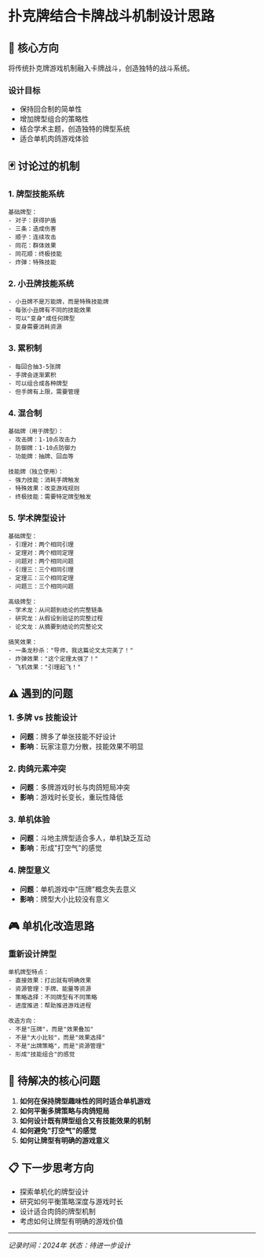 # 扑克牌结合卡牌战斗机制设计思路

## 🎯 核心方向

将传统扑克牌游戏机制融入卡牌战斗，创造独特的战斗系统。

### 设计目标
- 保持回合制的简单性
- 增加牌型组合的策略性
- 结合学术主题，创造独特的牌型系统
- 适合单机肉鸽游戏体验

## 🃏 讨论过的机制

### 1. 牌型技能系统
```
基础牌型：
- 对子：获得护盾
- 三条：造成伤害
- 顺子：连续攻击
- 同花：群体效果
- 同花顺：终极技能
- 炸弹：特殊技能
```

### 2. 小丑牌技能系统
```
- 小丑牌不是万能牌，而是特殊技能牌
- 每张小丑牌有不同的技能效果
- 可以"变身"成任何牌型
- 变身需要消耗资源
```

### 3. 累积制
```
- 每回合抽3-5张牌
- 手牌会逐渐累积
- 可以组合成各种牌型
- 但手牌有上限，需要管理
```

### 4. 混合制
```
基础牌（用于牌型）：
- 攻击牌：1-10点攻击力
- 防御牌：1-10点防御力
- 功能牌：抽牌、回血等

技能牌（独立使用）：
- 强力技能：消耗手牌触发
- 特殊效果：改变游戏规则
- 终极技能：需要特定牌型触发
```

### 5. 学术牌型设计
```
基础牌型：
- 引理对：两个相同引理
- 定理对：两个相同定理
- 问题对：两个相同问题
- 引理三：三个相同引理
- 定理三：三个相同定理
- 问题三：三个相同问题

高级牌型：
- 学术龙：从问题到结论的完整链条
- 研究龙：从假设到验证的完整过程
- 论文龙：从摘要到结论的完整论文

搞笑效果：
- 一条龙秒杀："导师，我这篇论文太完美了！"
- 炸弹效果："这个定理太强了！"
- 飞机效果："引理起飞！"
```

## ⚠️ 遇到的问题

### 1. 多牌 vs 技能设计
- **问题**：牌多了单张技能不好设计
- **影响**：玩家注意力分散，技能效果不明显

### 2. 肉鸽元素冲突
- **问题**：多牌游戏时长与肉鸽短局冲突
- **影响**：游戏时长变长，重玩性降低

### 3. 单机体验
- **问题**：斗地主牌型适合多人，单机缺乏互动
- **影响**：形成"打空气"的感觉

### 4. 牌型意义
- **问题**：单机游戏中"压牌"概念失去意义
- **影响**：牌型大小比较没有意义

## 🎮 单机化改造思路

### 重新设计牌型
```
单机牌型特点：
- 直接效果：打出就有明确效果
- 资源管理：手牌、能量等资源
- 策略选择：不同牌型有不同策略
- 进度推进：帮助推进游戏进程

改造方向：
- 不是"压牌"，而是"效果叠加"
- 不是"大小比较"，而是"效果选择"
- 不是"出牌策略"，而是"资源管理"
- 形成"技能组合"的感觉
```

## 🔄 待解决的核心问题

1. **如何在保持牌型趣味性的同时适合单机游戏**
2. **如何平衡多牌策略与肉鸽短局**
3. **如何设计既有牌型组合又有技能效果的机制**
4. **如何避免"打空气"的感觉**
5. **如何让牌型有明确的游戏意义**

## 📋 下一步思考方向

- 探索单机化的牌型设计
- 研究如何平衡策略深度与游戏时长
- 设计适合肉鸽的牌型机制
- 考虑如何让牌型有明确的游戏价值

---

*记录时间：2024年*
*状态：待进一步设计* 